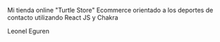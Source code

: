 Mi tienda online "Turtle Store"
Ecommerce orientado a los deportes de contacto utilizando React JS y Chakra


Leonel Eguren
